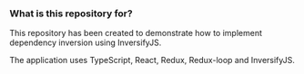 ### What is this repository for?

This repository has been created to demonstrate how to implement dependency inversion using InversifyJS.

The application uses TypeScript, React, Redux, Redux-loop and InversifyJS.

